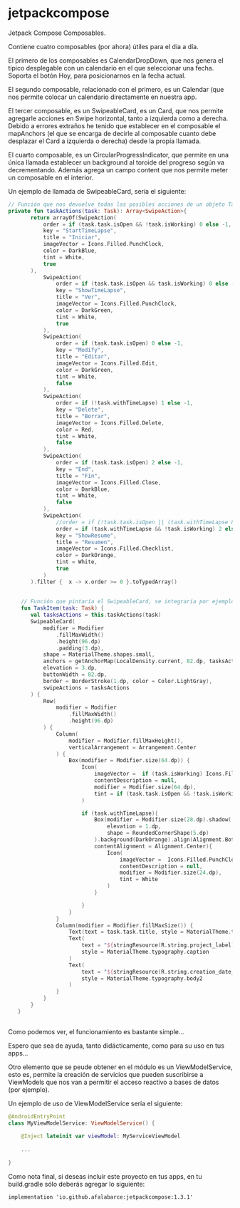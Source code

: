 # jetpackcompose
Jetpack Compose Composables. 

Contiene cuatro composables (por ahora) útiles para el día a día.  
  
 El primero de los composables es CalendarDropDown, que nos genera el típico desplegable con un calendario en el que seleccionar una fecha. Soporta el botón Hoy, para posicionarnos en la fecha actual.  
 
 El segundo composable, relacionado con el primero, es un Calendar (que nos permite colocar un calendario directamente en nuestra app.  
  
 El tercer composable, es un SwipeableCard, es un Card, que nos permite agregarle acciones en Swipe horizontal, tanto a izquierda como a derecha.   
 Debido a errores extraños he tenido que establecer en el composable el mapAnchors (el que se encarga de decirle al composable cuanto debe desplazar el Card a izquierda o derecha) desde la propia llamada.

 El cuarto composable, es un CircularProgressIndicator, que permite en una única llamada establecer un background al toroide del progreso según va decrementando. Además agrega un campo content que nos permite meter un composable en el interior.  

 Un ejemplo de llamada de SwipeableCard, sería el siguiente:
 
 ```kotlin
 // Función que nos devuelve todas las posibles acciones de un objeto Task, en función de sus posibilidades
 private fun taskActions(task: Task): Array<SwipeAction>{
        return arrayOf(SwipeAction(
            order = if (task.task.isOpen && !task.isWorking) 0 else -1,
            key = "StartTimeLapse",
            title = "Iniciar",
            imageVector = Icons.Filled.PunchClock,
            color = DarkBlue,
            tint = White,
            true
        ),
            SwipeAction(
                order = if (task.task.isOpen && task.isWorking) 0 else -1,
                key = "ShowTimeLapse",
                title = "Ver",
                imageVector = Icons.Filled.PunchClock,
                color = DarkGreen,
                tint = White,
                true
            ),
            SwipeAction(
                order = if (task.task.isOpen) 0 else -1,
                key = "Modify",
                title = "Editar",
                imageVector = Icons.Filled.Edit,
                color = DarkGreen,
                tint = White,
                false
            ),
            SwipeAction(
                order = if (!task.withTimeLapse) 1 else -1,
                key = "Delete",
                title = "Borrar",
                imageVector = Icons.Filled.Delete,
                color = Red,
                tint = White,
                false
            ),
            SwipeAction(
                order = if (task.task.isOpen) 2 else -1,
                key = "End",
                title = "Fin",
                imageVector = Icons.Filled.Close,
                color = DarkBlue,
                tint = White,
                false
            ),
            SwipeAction(
                //order = if (!task.task.isOpen || (task.withTimeLapse && !task.isWorking)) 2 else -1,
                order = if (task.withTimeLapse && !task.isWorking) 2 else -1,
                key = "ShowResume",
                title = "Resumen",
                imageVector = Icons.Filled.Checklist,
                color = DarkOrange,
                tint = White,
                true
            )
        ).filter {  x -> x.order >= 0 }.toTypedArray()
        
        
     // Función que pintaría el SwipeableCard, se integraría por ejemplo en un LazyColumn
     fun TaskItem(task: Task) {
        val tasksActions = this.taskActions(task)
        SwipeableCard(
            modifier = Modifier
                .fillMaxWidth()
                .height(96.dp)
                .padding(3.dp),
            shape = MaterialTheme.shapes.small,
            anchors = getAnchorMap(LocalDensity.current, 82.dp, tasksActions),
            elevation = 3.dp,
            buttonWidth = 82.dp,
            border = BorderStroke(1.dp, color = Color.LightGray),
            swipeActions = tasksActions
        ) {
            Row(
                modifier = Modifier
                    .fillMaxWidth()
                    .height(96.dp)
            ) {
                Column(
                    modifier = Modifier.fillMaxHeight(),
                    verticalArrangement = Arrangement.Center
                ) {
                    Box(modifier = Modifier.size(64.dp)) {
                        Icon(
                            imageVector =  if (task.isWorking) Icons.Filled.PunchClock else Icons.Filled.Task,
                            contentDescription = null,
                            modifier = Modifier.size(64.dp),
                            tint = if (task.task.isOpen && !task.isWorking) DarkGreen else if (task.isWorking) DarkBlue else Color.Red
                        )

                        if (task.withTimeLapse){
                            Box(modifier = Modifier.size(28.dp).shadow(
                                elevation = 1.dp,
                                shape = RoundedCornerShape(5.dp)
                            ).background(DarkOrange).align(Alignment.BottomEnd),
                            contentAlignment = Alignment.Center){
                                Icon(
                                    imageVector =  Icons.Filled.PunchClock,
                                    contentDescription = null,
                                    modifier = Modifier.size(24.dp),
                                    tint = White
                                )
                            }

                        }
                    }
                }
                Column(modifier = Modifier.fillMaxSize()) {
                    Text(text = task.task.title, style = MaterialTheme.typography.body1)
                    Text(
                        text = "${stringResource(R.string.project_label)} ${task.task.project}",
                        style = MaterialTheme.typography.caption
                    )
                    Text(
                        text = "${stringResource(R.string.creation_date_title)} ${task.task.creationDate.format("dd/MM/yyyy HH:mm")}",
                        style = MaterialTheme.typography.body2
                    )
                }
            }
        }
    }
        
 ```
   
Como podemos ver, el funcionamiento es bastante simple...

Espero que sea de ayuda, tanto didácticamente, como para su uso en tus apps...

Otro elemento que se peude obtener en el módulo es un ViewModelService, esto es, permite la creación de servicios que pueden suscribirse a ViewModels que nos van a permitir el acceso reactivo a bases de datos (por ejemplo).

Un ejemplo de uso de ViewModelService sería el siguiente:

```kotlin
@AndroidEntryPoint
class MyViewModelService: ViewModelService() {
    
    @Inject lateinit var viewModel: MyServiceViewModel
    
    ...
    
}
```


Como nota final, si deseas incluir este proyecto en tus apps, en tu build.gradle sólo deberás agregar lo siguiente:

```
implementation 'io.github.afalabarce:jetpackcompose:1.3.1'
```

